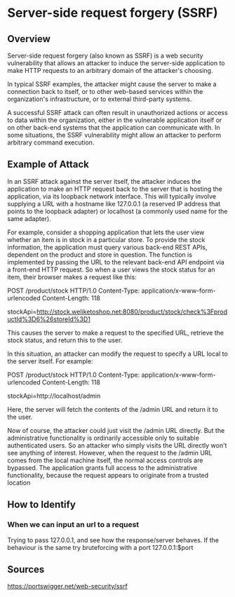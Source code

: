 # Server-side request forgery (SSRF)

## Overview

Server-side request forgery (also known as SSRF) is a web security vulnerability that allows an attacker to induce the server-side application to make HTTP requests to an arbitrary domain of the attacker's choosing.

In typical SSRF examples, the attacker might cause the server to make a connection back to itself, or to other web-based services within the organization's infrastructure, or to external third-party systems.

A successful SSRF attack can often result in unauthorized actions or access to data within the organization, either in the vulnerable application itself or on other back-end systems that the application can communicate with. In some situations, the SSRF vulnerability might allow an attacker to perform arbitrary command execution.

## Example of Attack

In an SSRF attack against the server itself, the attacker induces the application to make an HTTP request back to the server that is hosting the application, via its loopback network interface. This will typically involve supplying a URL with a hostname like 127.0.0.1 (a reserved IP address that points to the loopback adapter) or localhost (a commonly used name for the same adapter).

For example, consider a shopping application that lets the user view whether an item is in stock in a particular store. To provide the stock information, the application must query various back-end REST APIs, dependent on the product and store in question. The function is implemented by passing the URL to the relevant back-end API endpoint via a front-end HTTP request. So when a user views the stock status for an item, their browser makes a request like this:

POST /product/stock HTTP/1.0
Content-Type: application/x-www-form-urlencoded
Content-Length: 118

stockApi=http://stock.weliketoshop.net:8080/product/stock/check%3FproductId%3D6%26storeId%3D1

This causes the server to make a request to the specified URL, retrieve the stock status, and return this to the user.

In this situation, an attacker can modify the request to specify a URL local to the server itself. For example:

POST /product/stock HTTP/1.0
Content-Type: application/x-www-form-urlencoded
Content-Length: 118

stockApi=http://localhost/admin

Here, the server will fetch the contents of the /admin URL and return it to the user.

Now of course, the attacker could just visit the /admin URL directly. But the administrative functionality is ordinarily accessible only to suitable authenticated users. So an attacker who simply visits the URL directly won't see anything of interest. However, when the request to the /admin URL comes from the local machine itself, the normal access controls are bypassed. The application grants full access to the administrative functionality, because the request appears to originate from a trusted location

## How to Identify

### When we can input an url to a request

Trying to pass 127.0.0.1, and see how the response/server behaves. If the behaviour is the same try bruteforcing with a port 127.0.0.1:$port


## Sources

https://portswigger.net/web-security/ssrf

